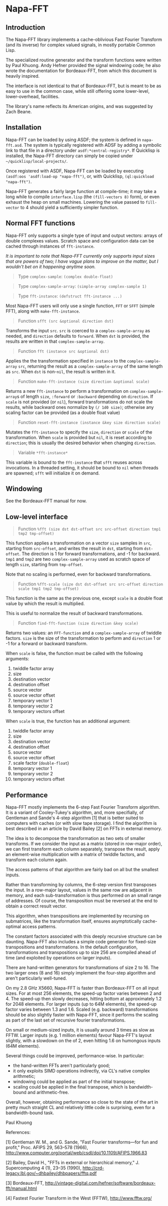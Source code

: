 Napa-FFT
========

Introduction
------------

The Napa-FFT library implements a cache-oblivious Fast Fourier
Transform (and its inverse) for complex valued signals, in mostly
portable Common Lisp.

The specialized routine generator and the transform functions were
written by Paul Khuong.  Andy Hefner provided the signal windowing
code; he also wrote the documentation for Bordeaux-FFT, from which
this document is heavily inspired.

The interface is not identical to that of Bordeaux-FFT, but is meant
to be as easy to use in the common case, while still offering some
lower-level, lower-overhead, facilities.

The library's name reflects its American origins, and was suggested by
Zach Beane.

Installation
------------

Napa-FFT can be loaded by using ASDF; the system is defined in
`napa-fft.asd`.  The system is typically registered with ADSF by
adding a symbolic link to that file in a directory under
`asdf:*central-registry*`.  If Quicklisp is installed, the Napa-FFT
directory can simply be copied under `~/quicklisp/local-projects/`.

Once registered with ASDF, Napa-FFT can be loaded by executing
`(asdf:oos 'asdf:load-op "napa-fft")`, or, with Quicklisp,
`(ql:quickload "napa-fft")`.

Napa-FFT generates a fairly large function at compile-time; it may
take a long while to compile `interface.lisp` (the `(fill-vectors 8)`
form), or even exhaust the heap on small machines.  Lowering the value
passed to `fill-vector` to 4 should yield a sufficiently simpler
function.

Normal FFT functions
--------------------

Napa-FFT only supports a single type of input and output vectors:
arrays of double complexes values.  Scratch space and configuration
data can be cached through instances of `fft-instance`.

_It is important to note that Napa-FFT currently only supports input
sizes that are powers of two; I have vague plans to improve on the
matter, but I wouldn't bet on it happening anytime soon._

> Type `complex-sample`: `(complex double-float)`

> Type `complex-sample-array`: `(simple-array complex-sample 1)`

> Type `fft-instance`: `(defstruct fft-instance ...)`

Most Napa-FFT users will only use a single function, `FFT` or `SFFT`
(simple FFT), along with `make-fft-instance`.  

> Function `sfft (src &optional direction dst)`

Transforms the input `src`.  `src` is coerced to a
`complex-sample-array` as needed, and `direction` defaults to
`forward`.  When `dst` is provided, the results are written in that
`complex-sample-array`.

> Function `fft (instance src &optional dst)`

Applies the the transformation specified in `instance` to the
`complex-sample-array` `src`, returning the result as a
`complex-sample-array` of the same length as `src`.  When `dst` is
non-`nil`, the result is written in it.

> Function `make-fft-instance (size direction &optional scale)`

Returns a new `fft-instance` to perform a transformation on
`complex-sample-array`s of length `size`, `:forward` or `:backward`
depending on `direction`.  If `scale` is not provided (or `nil`),
forward transformations do not scale the results, while backward ones
normalize by `(/ 1d0 size)`; otherwise any scaling factor can be
provided (as a double float value)

> Function `reset-fft-instance (instance &key size direction scale)`

Mutates the `fft-instance` to specify the `size`, `direction` or
`scale` of the transformation.  When `scale` is provided but `nil`, it
is reset according to `direction`; this is usually the desired
behavior when changing `direction`.

> Variable `*fft-instance*`

This variable is bound to the `fft-instance` that `sfft` reuses across
invocations.  In a threaded setting, it should be bound to `nil` when
threads are spawned; `sfft` will initialize it on demand.

Windowing
---------

See the Bordeaux-FFT manual for now.

Low-level interface
-------------------

> Function `%fft (size dst dst-offset src src-offset direction tmp1
> tmp2 tmp-offset)` 

This function applies a transformation on a vector `size` samples in
`src`, starting from `src-offset`, and writes the result in `dst`,
starting from `dst-offset`.  The direction is 1 for forward
transformations, and -1 for backward.  `tmp1` and `tmp2` are two
`complex-sample-array` used as scratch space of length `size`,
starting from `tmp-offset`.

Note that no scaling is performed, even for backward transformations.

> Function `%fft-scale (size dst dst-offset src src-offset direction
>  scale tmp1 tmp2 tmp-offset) `

This function is the same as the previous one, except `scale` is a
double float value by which the result is multiplied.

This is useful to normalize the result of backward transformations.

> Function `find-fft-function (size direction &key scale)`

Returns two values: an `FFT-function` and a
`complex-sample-array` of twiddle factors.  `size` is the size of the
transformation to perform and `direction` 1 or -1 for a forward or
backward transform.

When `scale` is false, the function must be called with the following
arguments:

1. twiddle factor array
2. size
3. destination vector
4. destination offset
5. source vector
6. source vector offset
7. temporary vector 1
8. temporary vector 2
9. temporary vectors offset

When `scale` is true, the function has an additional argument:

1. twiddle factor array
2. size
3. destination vector
4. destination offset
5. source vector
6. source vector offset
7. scale factor (`double-float`)
8. temporary vector 1
9. temporary vector 2
10. temporary vectors offset

Performance
-----------

Napa-FFT mostly implements the 6-step Fast Fourier Transform
algorithm.  It is a variant of Cooley-Tukey's algorithm, and, more
specifially, of Gentleman and Sande's 4-step algorithm [1] that is
better suited to computers with caches (or with slow tape storage).  I
find the algorithm is best described in an article by David Bailey [2]
on FFTs in external memory.

The idea is to decompose the transformation as two sets of smaller
transforms.  If we consider the input as a matrix (stored in row-major
order), we can first transform each column separately, transpose the
result, apply an element-wise multiplication with a matrix of twiddle
factors, and transform each column again.

The access patterns of that algorithm are fairly bad on all but the
smallest inputs.

Rather than transforming by columns, the 6-step version first
transposes the input.  In a row-major layout, values in the same row
are adjacent in memory, and each sub-transformation is thus performed
on an small range of addresses.  Of course, the transposition must be
reversed at the end to obtain a correct result vector.

This algorithm, when transpositions are implemented by recursing on
submatrices, like the transformation itself, ensures asymptotically
cache-optimal access patterns.

The constant factors associated with this deeply recursive structure
can be daunting.  Napa-FFT also includes a simple code generator for
fixed-size transpositions and transformations.  In the default
configuration, transformations and transpositions up to size 256 are
compiled ahead of time (and exploited by operations on larger
inputs).

There are hand-written generators for transformations of size 2 to 16.
The two larger ones (8 and 16) simply implement the four-step
algorithm and aren't particularly well-tuned.

On my 2.8 GHz X5660, Napa-FFT is faster than Bordeaux-FFT on all input
sizes.  For at most 256 elements, the speed-up factor varies between 2
and 4.  The speed-up then slowly decreases, hitting bottom at
approximately 1.2 for 2048 elements.  For larger inputs (up to 64M
elements), the speed-up factor varies between 1.3 and 1.6.  Scaled
(e.g. backward) transformations should be also slightly faster with
Napa-FFT, since it performs the scaling as part of the last set of
recursive fourier transformations.

On small or medium-sized inputs, it is usually around 3 times as slow
as FFTW.  Larger inputs (e.g. 1 million elements) favour Napa-FFT's
layout slightly, with a slowdown on the of 2, even hitting 1.6 on
humongous inputs (64M elements).

Several things could be improved, performance-wise.  In particular:

 * the hand-written FFTs aren't particularly good;
 * it only exploits SIMD operations indirectly, via CL's native
   complex arithmetic;
 * windowing could be applied as part of the initial transpose;
 * scaling could be applied in the final transpose, which is
   bandwidth-bound and arithmetic-free.

Overall, however, obtaining performance so close to the state of the
art in pretty much straight CL and relatively little code is
surprising, even for a bandwidth-bound task.

Paul Khuong

References:

[1] Gentleman W. M., and G. Sande, "Fast Fourier transforms—for fun
and profit," Proc. AFIPS 29, 563–578 (1966),
http://www.computer.org/portal/web/csdl/doi/10.1109/AFIPS.1966.83

[2] Bailey, David H., "FFTs in external or hierarchical memory,"
J. Supercomputing 4 (1), 23–35 (1990), http://crd-legacy.lbl.gov/~dhbailey/dhbpapers/fftq.pdf

[3] Bordeaux-FFT, http://vintage-digital.com/hefner/software/bordeaux-fft/manual.html

[4] Fastest Fourier Transform in the West (FFTW), http://www.fftw.org/
